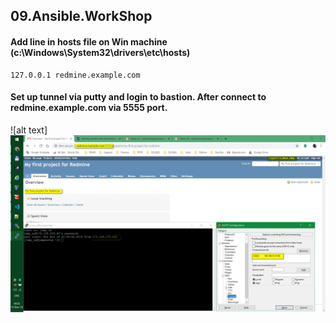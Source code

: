 ## 09.Ansible.WorkShop

#### Add line in hosts file on Win machine (c:\Windows\System32\drivers\etc\hosts)

```
127.0.0.1 redmine.example.com
```
#### Set up tunnel via putty and login to bastion. After connect to redmine.example.com via 5555 port.

![alt text]![alt text](https://github.com/OlegPlaxa/sa.it-academy.by/blob/m-sa2-10-19/olegplaxa/09.Ansible.WorkShop/Redmine_0.PNG)